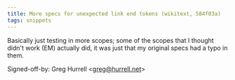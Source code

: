 ```yaml
---
title: More specs for unexpected link end tokens (wikitext, 584f03a)
tags: snippets
---
```


Basically just testing in more scopes; some of the scopes that I thought didn't work (EM) actually did, it was just that my original specs had a typo in them.

Signed-off-by: Greg Hurrell &lt;greg@hurrell.net&gt;
